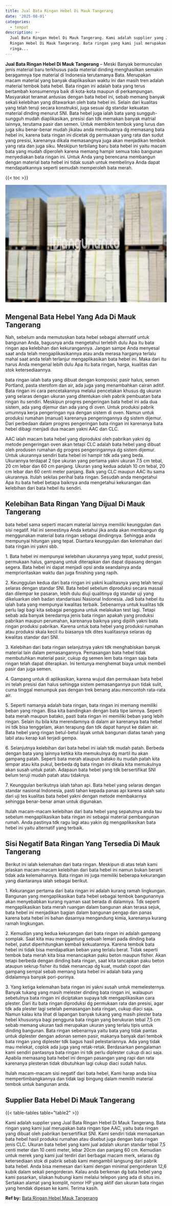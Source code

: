 ```yaml
---
title: Jual Bata Ringan Hebel Di Mauk Tangerang
date: '2025-08-01'
categories:
  - tempat
description: >-
  Jual Bata Ringan Hebel Di Mauk Tangerang. Kami adalah supplier yang Jual Bata
  Ringan Hebel Di Mauk Tangerang. Bata ringan yang kami jual merupakan bata
  ringa...
---
```


**Jual Bata Ringan Hebel Di Mauk Tangerang** – Meski Banyak bermunculan jenis material baru terkhusus pada material dinding menghasilkan semakin beragamnya tipe material di Indonesia terutamanya Bata. Merupakan macam material yang banyak diaplikasikan waktu ini dan masih tren adalah material tembok bata hebel. Bata ringan ini adalah bata yang terus bertambah konsumennya baik di kota-kota maupun di perkampungan. Masyarakat teramat antusias dengan bata hebel ini, sebab memang banyak sekali kelebihan yang ditawarkan oleh bata hebel ini. Selain dari kualitas yang telah teruji secara konstruksi, juga sesuai dg standar kekuatan material dinding menurut SNI. Bata hebel juga ialah bata yang sungguh-sungguh mudah diaplikasikan, presisi dan tdk memakan banyak matrial lainnya, terutama pasir dan semen. Untuk membikin tembok yang lurus dan juga siku benar-benar mudah jikalau anda membuatnya dg memasang bata hebel ini, karena bata ringan ini dicetak dg permukaan yang rata dan sudut yang presisi, karenanya dikala memasangnya juga akan menjadikan tembok yang rata dan juga siku. Meskipun terbilang baru bata hebel ini yaitu macam bata yang mudah diperoleh karena memang hampir semua toko bangunan menyediakan bata ringan ini. Untuk Anda yang berencana membangun dengan material bata hebel ini tidak susah untuk membelinya Anda dapat mendapatkannya seperti semudah memperoleh bata merah.

{{< toc >}}

![Jual Bata Ringan Hebel Di Mauk Tangerang](/images/jual-hebel-murah-05.png)

## Mengenal Bata Hebel Yang Ada Di Mauk Tangerang

Nah, sebelum anda memutuskan bata hebel sebagai alternatif untuk bangunan Anda, bagusnya anda mengetahui terlebih dulu Apa itu bata ringan apa kelebihan dan kekurangannya. Jangan sampe Anda menyesal saat anda telah mengaplikasikannya atau anda merasa harganya terlalu mahal saat anda telah terlanjur mengaplikasikan bata hebel ini. Maka dari itu harus Anda mengenal lebih dulu Apa itu bata ringan, harga, kualitas dan stok ketersediaannya.

bata ringan ialah bata yang dibuat dengan komposisi; pasir halus, semen Portland, pasta sterofom dan air, ada juga yang menambahkan cairan aditif. Bata ringan ini cara pencetakannya melalui pencetakan khusus dg ukuran yang selaras dengan ukuran yang ditentukan oleh pabrik pembuatan bata ringan itu sendiri. Meskipun progres pengeringan bata hebel ini ada dua sistem, ada yang dijemur dan ada yang di oven. Untuk produksi pabrik umumnya kerja pengeringan nya dengan sistem di oven. Namun untuk produksi rumahan (manual) karenanya pengeringannya dg sistem dijemur. Dari perbedaan dalam progres pengeringan bata ringan ini karenanya bata hebel dibagi menjadi dua macam yakni AAC dan CLC.

AAC ialah macam bata hebel yang diproduksi oleh pabrikan yakni dg metode pengeringan oven akan tetapi CLC adalah bata hebel yang dibuat oleh produsen rumahan dg progres pengeringannya dg sistem dijemur. Untuk ukurannya sendiri bata hebel ini hampir tdk ada yang beda. Ukurannya terdapat 2 tipe ukuran yang pertama yakni ukuran 7.5 cm tebal, 20 cm lebar dan 60 cm panjang. Ukuran yang kedua adalah 10 cm tebal, 20 cm lebar dan 60 centi meter panjang. Baik yang CLC maupun AAC itu sama ukurannya. Itulah sekilas perihal bata ringan. Sesudah anda mengetahui Apa itu bata hebel betapa baiknya anda mengetahui kekurangan dan kelebihan dari bata hebel itu sendiri.

## Kelebihan Bata Ringan Yang Dijual Di Mauk Tangerang

bata hebel sama seperti macam material lainnya memiliki keunggulan dan sisi negatif. Hal ini semestinya Anda ketahui jika anda akan membangun dg menggunakan material bata ringan sebagai dindingnya. Sehingga anda mempunyai hitungan yang tepat. Diantara keunggulan dan kelemahan dari bata ringan ini yakni sbb.

1\. Bata hebel ini mempunyai kelebihan ukurannya yang tepat, sudut presisi, permukaan halus, gampang untuk diterapkan dan dapat dipasang dengan segera. Bata hebel ini dapat menjadi opsi anda seandainya anda memprioritaskan waktu dan juga finishing yang rapih.

2\. Keunggulan kedua dari bata ringan ini yakni kualitasnya yang telah teruji selaras dengan standar SNI. Bata hebel sebelum diproduksi secara massal dan dilempar ke pasaran, lebih dulu diuji qualitinya dg standar uji yang dikeluarkan oleh badan standarisasi Nasional Indonesia. Jadi bata hebel itu ialah bata yang mempunyai kwalitas terbaik. Sebenarnya untuk kualitas tdk perlu lagi bagi kita sebagai pengguna untuk melakukan test lagi. Tetapi sebab ada banyak beredarnya jenis bata ringan apakah yang produksi pabrikan maupun perumahan, karenanya baiknya yang dipilih yakni bata ringan produksi pabrikan. Karena untuk bata hebel yang produksi rumahan atau produksi skala kecil itu biasanya tdk dites kualitasnya selaras dg kwalitas standar dari SNI.

3\. Kelebihan dari bata ringan selanjutnya yakni tdk menghabiskan banyak material lain dalam pemasangannya. Pemasangan bata hebel tidak membutuhkan material pasir, cukup dg semen lem bata ringan saja bata ringan telah dapat diterapkan. Ini tentunya menghemat biaya untuk membeli pasir dan juga semen.

4\. Gampang untuk di aplikasikan, karena wujud dan permukaan bata hebel ini telah presisi dan halus sehingga sistem pemasangannya pun tidak sulit, cuma tinggal menumpuk pas dengan trek benang atau mencontoh rata-rata air.

5\. Seperti namanya adalah bata ringan, bata ringan ini memang memiliki beban yang ringan. Bisa kita bandingkan dengan bata tipe lainnya. Seperti bata merah maupun batako, pasti bata ringan ini memiliki beban yang lebih ringan. Selain itu bila kita merendamnya di dalam air karenanya bata hebel ini tdk bisa tenggelam, akan terapung dan tdk dapat hanyut ke dalam air. Bata hebel yang ringan betul-betul layak untuk bangunan diatas tanah yang labil atau kerap kali terjadi gempa.

6\. Selanjutnya kelebihan dari bata hebel ini ialah tdk mudah patah. Berbeda dengan bata yang lainnya ketika kita memukulnya dg martil itu akan gampang patah. Seperti bata merah ataupun batako itu mudah patah kita lempar atau kita pukul, berbeda dg bata ringan ini dikala kita memukulnya akan susah untuk patah. Adapaun bata hebel yang tdk bersertifikat SNI belum teruji mudah patah atau tidaknya.

7\. Keunggulan berikutnya ialah tahan api. Bata hebel yang selaras dengan standar nasional Indonesia, pasti tahan kepada panas api karena salah satu dari uji tes kualitas bata hebel yakni dengan metode membakarnya sehingga benar-benar aman untuk digunakan.

Itulah macam-macam kelebihan dari bata hebel yang sepatutnya anda tau sebelum mengaplikasikan bata ringan ini sebagai material pembangunan rumah. Anda pastinya tdk ragu lagi atau yakin dg mengaplikasikan bata hebel ini yaitu alternatif yang terbaik.

## Sisi Negatif Bata Ringan Yang Tersedia Di Mauk Tangerang

Berikut ini ialah kelemahan dari bata ringan. Meskipun di atas telah kami jelaskan macam-macam kelebihan dari bata hebel ini namun bukan berarti tidak ada kelemahannya. Bata ringan ini juga memiliki beberapa kekurangan yang diantaranya ialah sebagai berikut.

1\. Kekurangan pertama dari bata ringan ini adalah kurang ramah lingkungan. Bangunan yang mengaplikasikan bata hebel sebagai tembok bangunannya akan menyebabkan kurang nyaman saat berada di dalamnya. Tdk seperti mengaplikasikan bata merah ruangan dalam bangunan akan terasa sejuk, bata hebel ini menjadikan bagian dalam bangunan pengap dan panas karena bata hebel ini bahan dasarnya mengandung kimia, karenanya kurang ramah lingkungan.

2\. Kemudian yang kedua kekurangan dari bata ringan ini adalah gampang somplak. Saat kita mau menggantung sebuah lemari pada dinding bata hebel, patut diperhitungkan kembali kekuatannya. Karena tembok bata hebel ini tidak bisa mendapatkan beban yang terlalu berat. Tidak seperti tembok bata merah kita bisa menancapkan paku beton maupun fisher. Akan tetapi berbeda dengan dinding bata ringan, saat kita tancapkan paku beton ataupun sekrup fisher itu tidak menancap dg kuat, mudah copot dan gampang sempal sebab memang bata hebel ini adalah bata yang didalamnya banyak pori-porinya.

3\. Yang ketiga kelemahan bata ringan ini yakni susah untuk memelesternya. Banyak tukang yang masih melester dinding bata ringan ini, walaupun sebetulnya bata ringan ini diciptakan supaya tdk mengaplikasikan cara plester. Dari itu bata ringan diproduksi dg permukaan rata dan presisi, agar tdk ada plester lagi setelah pemasangan bata ringan, cukup diaci saja. Namun kalau kita lihat di lapangan banyak tukang yang masih plester bata hebel khususnya bagi pengguna bata ringan yang berukuran tebal 7,5 cm sebab memang ukuran tadi merupakan ukuran yang terlalu tipis untuk dinding bangunan. Bata ringan sebenarnya yaitu bata yang tidak pantas untuk diplester dengan adonan semen pasir, makanya banyak dari tembok bata ringan yang diplester tdk bagus hasil pelestariannya. Ada yang tidak mau melekat, coplok ada juga yang retak-retak. Berdasarkan pengalaman kami sendiri pantasnya bata ringan ini tdk perlu diplester cukup di aci saja. Apabila memasang bata hebel ini dengan pasangan yang rapi dan rata karenanya plesteran tidak dibutuhkan lagi cukup diaci sudah halus.

Itulah macam-macam sisi negatif dari bata hebel, Kami harap anda bisa mempertimbangkannya dan tidak lagi bingung dalam memilih material tembok untuk bangunan anda.

## Supplier Bata Hebel Di Mauk Tangerang

{{< table-tables table="table2" >}}

Kami adalah supplier yang Jual Bata Ringan Hebel Di Mauk Tangerang. Bata ringan yang kami jual merupakan bata ringan tipe AAC, yaitu bata ringan yang dibuat oleh pabrikan bersertifikat SNI. Kami sendiri tidak memasarkan bata hebel hasil produksi rumahan atau disebut juga dengan bata ringan jenis CLC. Ukuran bata hebel yang kami jual adalah ukuran standar tebal 7,5 centi meter dan 10 centi meter, lebar 20cm dan panjang 60 cm. Kemudian untuk merek yang kami jual terdiri dari berbagai macam merk, selaras dg ketersediaan stok di pabrik sebab kami mengambil langsung dari pabrik bata hebel. Anda bisa memesan dari kami dengan minimal pengorderan 12,6 kubik dalam sekali pengorderan. Kalau anda berkenan dg bata hebel yang kami pasarkan, silakan hubungi kami melalui telepon yang ada di situs ini. Sertakan alamat yang komplit, nomor HP yang aktif dan ukuran bata ringan yang hendak dipesan ke kami. Terima kasih.

**Ref by:** [Bata Ringan Hebel Mauk Tangerang](https://id.wikipedia.org/wiki/Bata)
